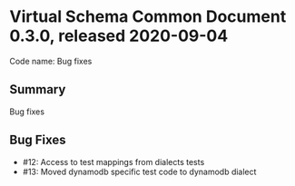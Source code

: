 # Virtual Schema Common Document 0.3.0, released 2020-09-04

Code name: Bug fixes

## Summary

Bug fixes

## Bug Fixes

* #12: Access to test mappings from dialects tests
* #13: Moved dynamodb specific test code to dynamodb dialect
